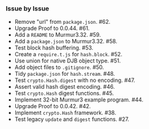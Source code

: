 ### Issue by Issue

 * Remove "url" from `package.json`. #62.
 * Upgrade Proof to 0.0.44. #61.
 * Add a `README` to Murmur3.32. #59.
 * Add a `package.json` to Murmur3.32. #58.
 * Test block hash buffering. #53.
 * Create a `require.t.js` for `hash.block`. #52.
 * Use union for native DJB object type. #51.
 * Add object files to `.gitignore`. #50.
 * Tidy `package.json` for `hash.stream`. #48.
 * Test `crypto.Hash.digest` with no encoding. #47.
 * Assert valid hash digest encoding. #46.
 * Test `crypto.Hash` digest functions. #45.
 * Implement 32-bit Murmur3 example program. #44.
 * Upgrade Proof to 0.0.42. #42.
 * Implement `crypto.Hash` framework. #38.
 * Test legacy `update` and `digest` functions. #27.
